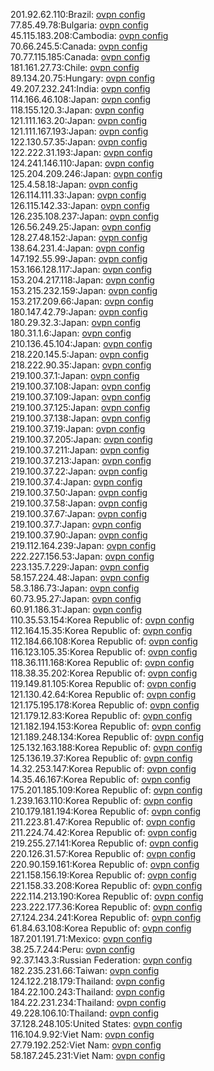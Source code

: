 201.92.62.110:Brazil: [ovpn config](vpn/201_92_62_110.ovpn)  
77.85.49.78:Bulgaria: [ovpn config](vpn/77_85_49_78.ovpn)  
45.115.183.208:Cambodia: [ovpn config](vpn/45_115_183_208.ovpn)  
70.66.245.5:Canada: [ovpn config](vpn/70_66_245_5.ovpn)  
70.77.115.185:Canada: [ovpn config](vpn/70_77_115_185.ovpn)  
181.161.27.73:Chile: [ovpn config](vpn/181_161_27_73.ovpn)  
89.134.20.75:Hungary: [ovpn config](vpn/89_134_20_75.ovpn)  
49.207.232.241:India: [ovpn config](vpn/49_207_232_241.ovpn)  
114.166.46.108:Japan: [ovpn config](vpn/114_166_46_108.ovpn)  
118.155.120.3:Japan: [ovpn config](vpn/118_155_120_3.ovpn)  
121.111.163.20:Japan: [ovpn config](vpn/121_111_163_20.ovpn)  
121.111.167.193:Japan: [ovpn config](vpn/121_111_167_193.ovpn)  
122.130.57.35:Japan: [ovpn config](vpn/122_130_57_35.ovpn)  
122.222.31.193:Japan: [ovpn config](vpn/122_222_31_193.ovpn)  
124.241.146.110:Japan: [ovpn config](vpn/124_241_146_110.ovpn)  
125.204.209.246:Japan: [ovpn config](vpn/125_204_209_246.ovpn)  
125.4.58.18:Japan: [ovpn config](vpn/125_4_58_18.ovpn)  
126.114.111.33:Japan: [ovpn config](vpn/126_114_111_33.ovpn)  
126.115.142.33:Japan: [ovpn config](vpn/126_115_142_33.ovpn)  
126.235.108.237:Japan: [ovpn config](vpn/126_235_108_237.ovpn)  
126.56.249.25:Japan: [ovpn config](vpn/126_56_249_25.ovpn)  
128.27.48.152:Japan: [ovpn config](vpn/128_27_48_152.ovpn)  
138.64.231.4:Japan: [ovpn config](vpn/138_64_231_4.ovpn)  
147.192.55.99:Japan: [ovpn config](vpn/147_192_55_99.ovpn)  
153.166.128.117:Japan: [ovpn config](vpn/153_166_128_117.ovpn)  
153.204.217.118:Japan: [ovpn config](vpn/153_204_217_118.ovpn)  
153.215.232.159:Japan: [ovpn config](vpn/153_215_232_159.ovpn)  
153.217.209.66:Japan: [ovpn config](vpn/153_217_209_66.ovpn)  
180.147.42.79:Japan: [ovpn config](vpn/180_147_42_79.ovpn)  
180.29.32.3:Japan: [ovpn config](vpn/180_29_32_3.ovpn)  
180.31.1.6:Japan: [ovpn config](vpn/180_31_1_6.ovpn)  
210.136.45.104:Japan: [ovpn config](vpn/210_136_45_104.ovpn)  
218.220.145.5:Japan: [ovpn config](vpn/218_220_145_5.ovpn)  
218.222.90.35:Japan: [ovpn config](vpn/218_222_90_35.ovpn)  
219.100.37.1:Japan: [ovpn config](vpn/219_100_37_1.ovpn)  
219.100.37.108:Japan: [ovpn config](vpn/219_100_37_108.ovpn)  
219.100.37.109:Japan: [ovpn config](vpn/219_100_37_109.ovpn)  
219.100.37.125:Japan: [ovpn config](vpn/219_100_37_125.ovpn)  
219.100.37.138:Japan: [ovpn config](vpn/219_100_37_138.ovpn)  
219.100.37.19:Japan: [ovpn config](vpn/219_100_37_19.ovpn)  
219.100.37.205:Japan: [ovpn config](vpn/219_100_37_205.ovpn)  
219.100.37.211:Japan: [ovpn config](vpn/219_100_37_211.ovpn)  
219.100.37.213:Japan: [ovpn config](vpn/219_100_37_213.ovpn)  
219.100.37.22:Japan: [ovpn config](vpn/219_100_37_22.ovpn)  
219.100.37.4:Japan: [ovpn config](vpn/219_100_37_4.ovpn)  
219.100.37.50:Japan: [ovpn config](vpn/219_100_37_50.ovpn)  
219.100.37.58:Japan: [ovpn config](vpn/219_100_37_58.ovpn)  
219.100.37.67:Japan: [ovpn config](vpn/219_100_37_67.ovpn)  
219.100.37.7:Japan: [ovpn config](vpn/219_100_37_7.ovpn)  
219.100.37.90:Japan: [ovpn config](vpn/219_100_37_90.ovpn)  
219.112.164.239:Japan: [ovpn config](vpn/219_112_164_239.ovpn)  
222.227.156.53:Japan: [ovpn config](vpn/222_227_156_53.ovpn)  
223.135.7.229:Japan: [ovpn config](vpn/223_135_7_229.ovpn)  
58.157.224.48:Japan: [ovpn config](vpn/58_157_224_48.ovpn)  
58.3.186.73:Japan: [ovpn config](vpn/58_3_186_73.ovpn)  
60.73.95.27:Japan: [ovpn config](vpn/60_73_95_27.ovpn)  
60.91.186.31:Japan: [ovpn config](vpn/60_91_186_31.ovpn)  
110.35.53.154:Korea Republic of: [ovpn config](vpn/110_35_53_154.ovpn)  
112.164.15.35:Korea Republic of: [ovpn config](vpn/112_164_15_35.ovpn)  
112.184.66.108:Korea Republic of: [ovpn config](vpn/112_184_66_108.ovpn)  
116.123.105.35:Korea Republic of: [ovpn config](vpn/116_123_105_35.ovpn)  
118.36.111.168:Korea Republic of: [ovpn config](vpn/118_36_111_168.ovpn)  
118.38.35.202:Korea Republic of: [ovpn config](vpn/118_38_35_202.ovpn)  
119.149.81.105:Korea Republic of: [ovpn config](vpn/119_149_81_105.ovpn)  
121.130.42.64:Korea Republic of: [ovpn config](vpn/121_130_42_64.ovpn)  
121.175.195.178:Korea Republic of: [ovpn config](vpn/121_175_195_178.ovpn)  
121.179.12.83:Korea Republic of: [ovpn config](vpn/121_179_12_83.ovpn)  
121.182.194.153:Korea Republic of: [ovpn config](vpn/121_182_194_153.ovpn)  
121.189.248.134:Korea Republic of: [ovpn config](vpn/121_189_248_134.ovpn)  
125.132.163.188:Korea Republic of: [ovpn config](vpn/125_132_163_188.ovpn)  
125.136.19.37:Korea Republic of: [ovpn config](vpn/125_136_19_37.ovpn)  
14.32.253.147:Korea Republic of: [ovpn config](vpn/14_32_253_147.ovpn)  
14.35.46.167:Korea Republic of: [ovpn config](vpn/14_35_46_167.ovpn)  
175.201.185.109:Korea Republic of: [ovpn config](vpn/175_201_185_109.ovpn)  
1.239.163.110:Korea Republic of: [ovpn config](vpn/1_239_163_110.ovpn)  
210.179.181.194:Korea Republic of: [ovpn config](vpn/210_179_181_194.ovpn)  
211.223.81.47:Korea Republic of: [ovpn config](vpn/211_223_81_47.ovpn)  
211.224.74.42:Korea Republic of: [ovpn config](vpn/211_224_74_42.ovpn)  
219.255.27.141:Korea Republic of: [ovpn config](vpn/219_255_27_141.ovpn)  
220.126.31.57:Korea Republic of: [ovpn config](vpn/220_126_31_57.ovpn)  
220.90.159.161:Korea Republic of: [ovpn config](vpn/220_90_159_161.ovpn)  
221.158.156.19:Korea Republic of: [ovpn config](vpn/221_158_156_19.ovpn)  
221.158.33.208:Korea Republic of: [ovpn config](vpn/221_158_33_208.ovpn)  
222.114.213.190:Korea Republic of: [ovpn config](vpn/222_114_213_190.ovpn)  
223.222.177.36:Korea Republic of: [ovpn config](vpn/223_222_177_36.ovpn)  
27.124.234.241:Korea Republic of: [ovpn config](vpn/27_124_234_241.ovpn)  
61.84.63.108:Korea Republic of: [ovpn config](vpn/61_84_63_108.ovpn)  
187.201.191.71:Mexico: [ovpn config](vpn/187_201_191_71.ovpn)  
38.25.7.244:Peru: [ovpn config](vpn/38_25_7_244.ovpn)  
92.37.143.3:Russian Federation: [ovpn config](vpn/92_37_143_3.ovpn)  
182.235.231.66:Taiwan: [ovpn config](vpn/182_235_231_66.ovpn)  
124.122.218.179:Thailand: [ovpn config](vpn/124_122_218_179.ovpn)  
184.22.100.243:Thailand: [ovpn config](vpn/184_22_100_243.ovpn)  
184.22.231.234:Thailand: [ovpn config](vpn/184_22_231_234.ovpn)  
49.228.106.10:Thailand: [ovpn config](vpn/49_228_106_10.ovpn)  
37.128.248.105:United States: [ovpn config](vpn/37_128_248_105.ovpn)  
116.104.9.92:Viet Nam: [ovpn config](vpn/116_104_9_92.ovpn)  
27.79.192.252:Viet Nam: [ovpn config](vpn/27_79_192_252.ovpn)  
58.187.245.231:Viet Nam: [ovpn config](vpn/58_187_245_231.ovpn)  
